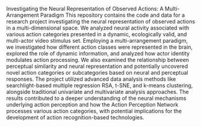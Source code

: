 Investigating the Neural Representation of Observed Actions: A Multi-Arrangement Paradigm
This repository contains the code and data for a research project investigating the neural representation of observed actions in a multi-dimensional space. We analyzed neural activity associated with various action categories presented in a dynamic, ecologically valid, and multi-actor video stimulus set. Employing a multi-arrangement paradigm, we investigated how different action classes were represented in the brain, explored the role of dynamic information, and analyzed how actor identity modulates action processing. We also examined the relationship between perceptual similarity and neural representation and potentially uncovered novel action categories or subcategories based on neural and perceptual responses. The project utilized advanced data analysis methods like searchlight-based multiple regression RSA, t-SNE, and k-means clustering, alongside traditional univariate and multivariate analysis approaches. The results contributed to a deeper understanding of the neural mechanisms underlying action perception and how the Action Perception Network processes various action categories, with potential implications for the development of action recognition-based technologies.
